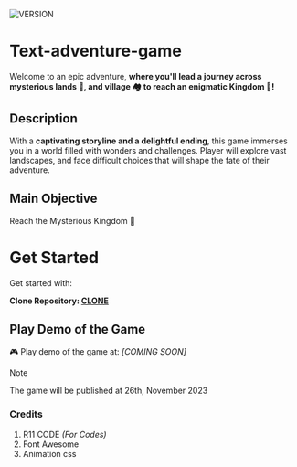 ![VERSION](https://img.shields.io/badge/Version-v1.1a_BETA-orange?style=flat-square&labelColor=white)
# Text-adventure-game
Welcome to an epic adventure, **where you'll lead a journey across mysterious lands 🌲, and village 🏘️ to reach an enigmatic Kingdom 🏰!**

## Description
With a **captivating storyline and a delightful ending**, this game immerses you in a world filled with wonders and challenges. Player will explore vast landscapes, and face difficult choices that will shape the fate of their adventure.

## Main Objective
Reach the Mysterious Kingdom 🏰

# Get Started
Get started with:

__Clone Repository: [CLONE](https://github.com/R11-Code/Text-adventure-game.git)__

## Play Demo of the Game
🎮 Play demo of the game at: *[COMING SOON]*

> [!NOTE]
> The game will be published at 26th, November 2023

### Credits
1. R11 CODE _(For Codes)_
2. Font Awesome
3. Animation css
